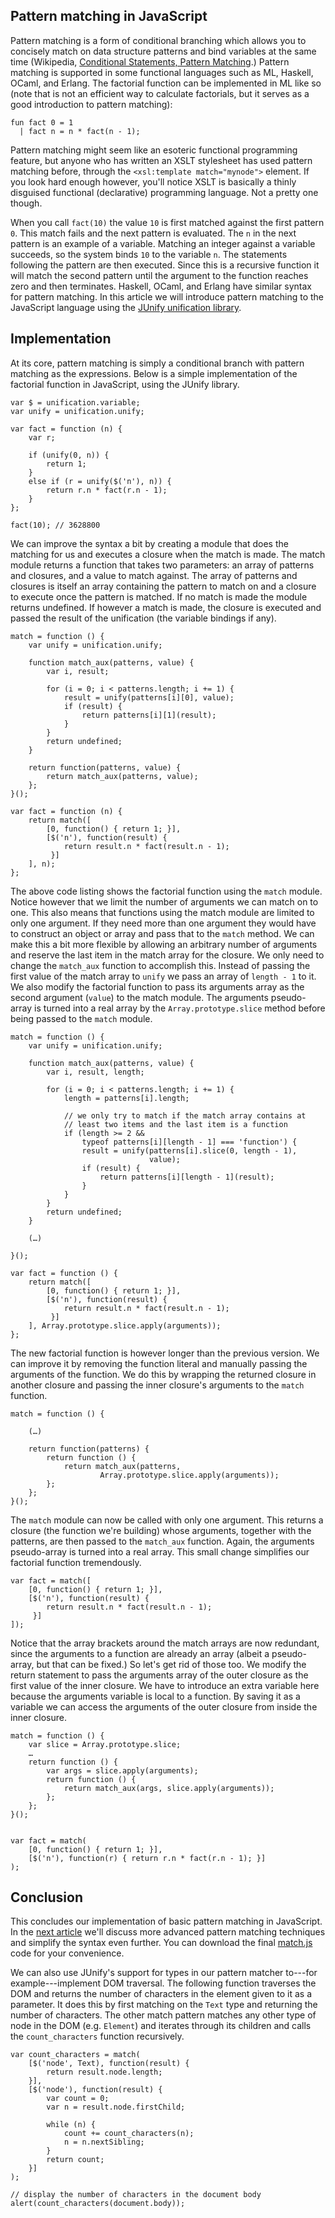 ## Pattern matching in JavaScript

Pattern matching is a form of conditional branching which allows you to concisely match on data structure patterns and bind variables at the same time (Wikipedia, [Conditional Statements, Pattern Matching](http://en.wikipedia.org/wiki/Conditional_statement#Pattern_matching).) Pattern matching is supported in some functional languages such as ML, Haskell, OCaml, and Erlang. The factorial function can be implemented in ML like so (note that is not an efficient way to calculate factorials, but it serves as a good introduction to pattern matching):

    fun fact 0 = 1
      | fact n = n * fact(n - 1);

Pattern matching might seem like an esoteric functional programming feature, but anyone who has written an XSLT stylesheet has used pattern matching before, through the `<xsl:template match="mynode">` element. If you look hard enough however, you'll notice XSLT is basically a thinly disguised functional (declarative) programming language. Not a pretty one though.

When you call `fact(10)` the value `10` is first matched against the first pattern `0`. This match fails and the next pattern is evaluated. The `n` in the next pattern is an example of a variable. Matching an integer against a variable succeeds, so the system binds `10` to the variable `n`. The statements following the pattern are then executed. Since this is a recursive function it will match the second pattern until the argument to the function reaches zero and then terminates. Haskell, OCaml, and Erlang have similar syntax for pattern matching. In this article we will introduce pattern matching to the JavaScript language using the [JUnify unification library](../projects/junify/).

## Implementation

At its core, pattern matching is simply a conditional branch with pattern matching as the expressions. Below is a simple implementation of the factorial function in JavaScript, using the JUnify library.

    var $ = unification.variable;
    var unify = unification.unify;

    var fact = function (n) {
        var r;

        if (unify(0, n)) {
            return 1;
        }
        else if (r = unify($('n'), n)) {
            return r.n * fact(r.n - 1);
        }
    };

    fact(10); // 3628800

We can improve the syntax a bit by creating a module that does the matching for us and executes a closure when the match is made. The match module returns a function that takes two parameters: an array of patterns and closures, and a value to match against. The array of patterns and closures is itself an array containing the pattern to match on and a closure to execute once the pattern is matched. If no match is made the module returns undefined. If however a match is made, the closure is executed and passed the result of the unification (the variable bindings if any).

    match = function () {
        var unify = unification.unify;

        function match_aux(patterns, value) {
            var i, result;

            for (i = 0; i < patterns.length; i += 1) {
                result = unify(patterns[i][0], value);
                if (result) {
                    return patterns[i][1](result);
                }
            }
            return undefined;
        }

        return function(patterns, value) {
            return match_aux(patterns, value);
        };
    }();

    var fact = function (n) {
        return match([
            [0, function() { return 1; }],
            [$('n'), function(result) {
                return result.n * fact(result.n - 1);
             }]
        ], n);
    };

The above code listing shows the factorial function using the `match` module. Notice however that we limit the number of arguments we can match on to one. This also means that functions using the match module are limited to only one argument. If they need more than one argument they would have to construct an object or array and pass that to the `match` method. We can make this a bit more flexible by allowing an arbitrary number of arguments and reserve the last item in the match array for the closure. We only need to change the `match_aux` function to accomplish this. Instead of passing the first value of the match array to `unify` we pass an array of `length - 1` to it. We also modify the factorial function to pass its arguments array as the second argument (`value`) to the match module. The arguments pseudo-array is turned into a real array by the `Array.prototype.slice` method before being passed to the `match` module.

    match = function () {
        var unify = unification.unify;

        function match_aux(patterns, value) {
            var i, result, length;

            for (i = 0; i < patterns.length; i += 1) {
                length = patterns[i].length;

                // we only try to match if the match array contains at
                // least two items and the last item is a function
                if (length >= 2 &&
                    typeof patterns[i][length - 1] === 'function') {
                    result = unify(patterns[i].slice(0, length - 1),
                                   value);
                    if (result) {
                        return patterns[i][length - 1](result);
                    }
                }
            }
            return undefined;
        }

        (…)

    }();

    var fact = function () {
        return match([
            [0, function() { return 1; }],
            [$('n'), function(result) {
                return result.n * fact(result.n - 1);
             }]
        ], Array.prototype.slice.apply(arguments));
    };

The new factorial function is however longer than the previous version. We can improve it by removing the function literal and manually passing the arguments of the function. We do this by wrapping the returned closure in another closure and passing the inner closure's arguments to the `match` function.

    match = function () {

        (…)

        return function(patterns) {
            return function () {
                return match_aux(patterns,
                        Array.prototype.slice.apply(arguments));
            };
        };
    }();

The `match` module can now be called with only one argument. This returns a closure (the function we're building) whose arguments, together with the patterns, are then passed to the `match_aux` function. Again, the arguments pseudo-array is turned into a real array. This small change simplifies our factorial function tremendously.

    var fact = match([
        [0, function() { return 1; }],
        [$('n'), function(result) {
            return result.n * fact(result.n - 1);
         }]
    ]);

Notice that the array brackets around the match arrays are now redundant, since the arguments to a function are already an array (albeit a pseudo-array, but that can be fixed.) So let's get rid of those too. We modify the return statement to pass the arguments array of the outer closure as the first value of the inner closure. We have to introduce an extra variable here because the arguments variable is local to a function. By saving it as a variable we can access the arguments of the outer closure from inside the inner closure.

    match = function () {
        var slice = Array.prototype.slice;
        …
        return function () {
            var args = slice.apply(arguments);
            return function () {
                return match_aux(args, slice.apply(arguments));
            };
        };
    }();


    var fact = match(
        [0, function() { return 1; }],
        [$('n'), function(r) { return r.n * fact(r.n - 1); }]
    );

## Conclusion

This concludes our implementation of basic pattern matching in JavaScript. In the [next article](advanced-pattern-matching.html) we'll discuss more advanced pattern matching techniques and simplify the syntax even further. You can download the final [match.js](match.js) code for your convenience.

We can also use JUnify's support for types in our pattern matcher to---for example---implement DOM traversal. The following function traverses the DOM and returns the number of characters in the element given to it as a parameter. It does this by first matching on the `Text` type and returning the number of characters. The other match pattern matches any other type of node in the DOM (e.g. `Element`) and iterates through its children and calls the `count_characters` function recursively.

    var count_characters = match(
        [$('node', Text), function(result) {
            return result.node.length;
        }],
        [$('node'), function(result) {
            var count = 0;
            var n = result.node.firstChild;

            while (n) {
                count += count_characters(n);
                n = n.nextSibling;
            }
            return count;
        }]
    );

    // display the number of characters in the document body
    alert(count_characters(document.body));

